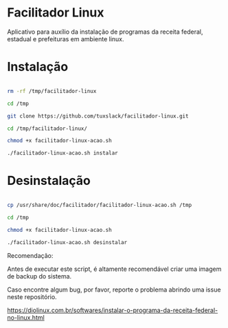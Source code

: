 
# Facilitador Linux

Aplicativo para auxílio da instalação de programas da receita federal, estadual e prefeituras em ambiente linux.


# Instalação

 ```bash

rm -rf /tmp/facilitador-linux

cd /tmp

git clone https://github.com/tuxslack/facilitador-linux.git

cd /tmp/facilitador-linux/

chmod +x facilitador-linux-acao.sh

./facilitador-linux-acao.sh instalar

 ```

# Desinstalação

 ```bash

cp /usr/share/doc/facilitador/facilitador-linux-acao.sh /tmp

cd /tmp

chmod +x facilitador-linux-acao.sh

./facilitador-linux-acao.sh desinstalar

 ```



Recomendação:

Antes de executar este script, é altamente recomendável criar uma imagem de backup do sistema.


Caso encontre algum bug, por favor, reporte o problema abrindo uma issue neste repositório.



https://diolinux.com.br/softwares/instalar-o-programa-da-receita-federal-no-linux.html


